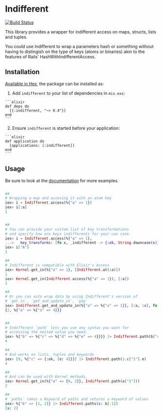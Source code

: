 # Indifferent
[![Build Status](https://travis-ci.org/vic/indifferent.svg?branch=master)](https://travis-ci.org/vic/indifferent)

This library provides a wrapper for indifferent access on maps, structs, lists and tuples.

You could use Indifferent to wrap a parameters hash or something without having to distingish
on the type of keys (atoms or binaries) akin to the features of Rails' HashWithIndifferentAccess.

## Installation

[Available in Hex](https://hex.pm/packages/indifferent), the package can be installed as:

  1. Add `indifferent` to your list of dependencies in `mix.exs`:

    ```elixir
    def deps do
      [{:indifferent, "~> 0.4"}]
    end
    ```

  2. Ensure `indifferent` is started before your application:

    ```elixir
    def application do
      [applications: [:indifferent]]
    end
    ```

## Usage

Be sure to look at the [documentation](https://hexdocs.pm/indifferent) for more examples.

```elixir

##
# Wrapping a map and accesing it with an atom key
iex> i = Indifferent.access(%{"a" => 1})
iex> i[:a]
1


##
# You can provide your custom list of key transformations
# and specify how are keys indifferents for your use case.
iex> i = Indifferent.access(%{"a" => 1},
...>   key_transforms: [fn x, _indifferent -> {:ok, String.downcase(x)} end])
iex> i["A"]
1

##
# Indifferent is compatible with Elixir's Access
iex> Kernel.get_in(%{"a" => 1}, [Indifferent.at(:a)])
1
iex> Kernel.get_in(Indifferent.access(%{"a" => 1}), [:a])
1

##
# Or you can auto wrap data by using Indifferent's version of
# `get_in`, `get_and_update_in`, `pop`
iex> Indifferent.get_and_update_in(%{"a" => %{"x" => 1}}, [:a, :x], fn x -> {x * 2, x * 4} end)
{2, %{"a" => %{"x" => 4}}}


##
# Indifferent `path` lets you use any syntax you want for
# accessing the nested value you need.
iex> %{"b" => %{"c" => %{"d" => %{"e" => 4}}}} |> Indifferent.path(b["c"][:d].e)
4

##
# And works on lists, tuples and keywords
iex> [9, %{"c" => {:ok, [e: 4]}}] |> Indifferent.path(1.c["1"].e)
4

##
# And can be used with Kernel methods.
iex> Kernel.get_in(%{"a" => {0, 2}}, Indifferent.path(a["1"]))
2

##
# `paths` takes a Keyword of paths and returns a keyword of values
iex> %{"b" => [1, 2]} |> Indifferent.paths(x: b[-1])
[x: 2]


```
